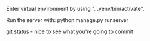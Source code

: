 Enter virtual environment by using ". .venv/bin/activate".

Run the server with: python manage.py runserver

git status - nice to see what you're going to commit
